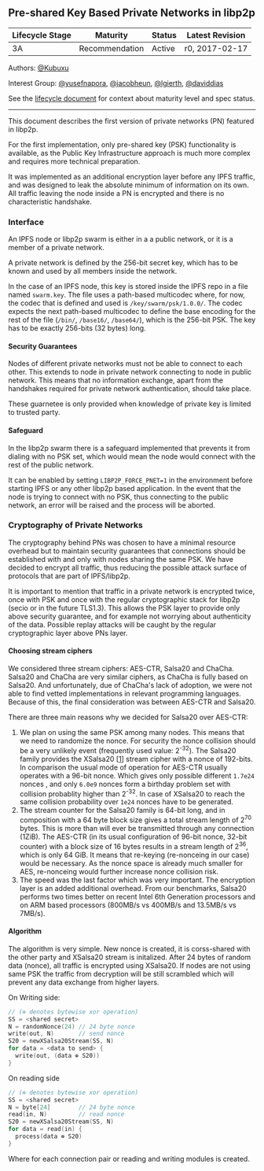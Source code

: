 ## Pre-shared Key Based Private Networks in libp2p

| Lifecycle Stage | Maturity       | Status | Latest Revision |
| --------------- | -------------- | ------ | --------------- |
| 3A              | Recommendation | Active | r0, 2017-02-17  |


Authors: [@Kubuxu]

Interest Group: [@yusefnapora], [@jacobheun], [@lgierth], [@daviddias]

[@Kubuxu]: https://github.com/Kubuxu
[@yusefnapora]: https://github.com/yusefnapora
[@jacobheun]: https://github.com/jacobheun
[@lgierth]: https://github.com/lgierth
[@daviddias]: https://github.com/daviddias

See the [lifecycle document][lifecycle-spec] for context about maturity level
and spec status.

[lifecycle-spec]: https://github.com/libp2p/specs/blob/master/00-framework-01-spec-lifecycle.md

---

This document describes the first version of private networks (PN) featured in libp2p.

For the first implementation, only pre-shared key (PSK) functionality is available, as the Public Key Infrastructure approach is much more complex and requires more technical preparation.

It was implemented as an additional encryption layer before any IPFS traffic, and was designed to leak the absolute minimum of information on its own. All traffic leaving the node inside a PN is encrypted and there is no characteristic handshake.

### Interface

An IPFS node or libp2p swarm is either in a a public network, or it is a member of a private network.

A private network is defined by the 256-bit secret key, which has to be known and used by all members inside the network.

In the case of an IPFS node, this key is stored inside the IPFS repo in a file named `swarm.key`. The file uses a path-based multicodec where, for now, the codec that is defined and used is `/key/swarm/psk/1.0.0/`. The codec expects the next path-based multicodec to define the base encoding for the rest of the file (`/bin/`, `/base16/`, `/base64/`), which is the 256-bit PSK. The key has to be exactly 256-bits (32 bytes) long.

#### Security Guarantees

Nodes of different private networks must not be able to connect to each other. This extends to node in private network connecting to node in public network. This means that no information exchange, apart from the handshakes required for private network authentication, should take place.

These guarnetee is only provided when knowledge of private key is limited to trusted party. 

#### Safeguard

In the libp2p swarm there is a safeguard implemented that prevents it from dialing with no PSK set, which would mean the node would connect with the rest of the public network.

It can be enabled by setting `LIBP2P_FORCE_PNET=1` in the environment before starting IPFS or any other libp2p based application. In the event that the node is trying to connect with no PSK, thus connecting to the public network, an error will be raised and the process will be aborted.

### Cryptography of Private Networks

The cryptography behind PNs was chosen to have a minimal resource overhead but to maintain security guarantees that connections should be established with and only with nodes sharing the same PSK. We have decided to encrypt all traffic, thus reducing the possible attack surface of protocols that are part of IPFS/libp2p.

It is important to mention that traffic in a private network is encrypted twice, once with PSK and once with the regular cryptographic stack for libp2p (secio or in the future TLS1.3). This allows the PSK layer to provide only above security guarantee, and for example not worrying about authenticity of the data. Possible replay attacks will be caught by the regular cryptographic layer above PNs layer.

#### Choosing stream ciphers

We considered three stream ciphers: AES-CTR, Salsa20 and ChaCha. Salsa20 and ChaCha are very similar ciphers, as ChaCha is fully based on Salsa20. And unfortunately, due of ChaCha's lack of adoption, we were not able to find vetted implementations in relevant programming languages. Because of this, the final consideration was between AES-CTR and Salsa20.

There are three main reasons why we decided for Salsa20 over AES-CTR:

1. We plan on using the same PSK among many nodes. This means that we need to randomize the nonce. For security the nonce collision should be a very unlikely event (frequently used value: 2<sup>-32</sup>). The Salsa20 family provides the XSalsa20 [[1][Xsalsa20]] stream cipher with a nonce of 192-bits. In comparison the usual mode of operation for AES-CTR usually operates with a 96-bit nonce. Which gives only possible different `1.7e24` nonces , and only `6.0e9` nonces form a birthday problem set with collision probablity higher than 2<sup>-32</sup>. In case of XSalsa20 to reach the same collision probability over `1e24` nonces have to be generated.
2.  The stream counter for the Salsa20 family is 64-bit long, and in composition with a 64 byte block size gives a total stream length of 2<sup>70</sup> bytes. This is more than will ever be transmitted through any connection (1ZiB). The AES-CTR (in its usual configuration of 96-bit nonce, 32-bit counter) with a block size of 16 bytes results in a stream length of 2<sup>36</sup>, which is only 64 GiB. It means that re-keying (re-nonceing in our case) would be necessary. As the nonce space is already much smaller for AES, re-nonceing would further increase nonce collision risk.
3. The speed was the last factor which was very important. The encryption layer is an added additional overhead. From our benchmarks, Salsa20 performs two times better on recent Intel 6th Generation processors and on ARM based processors (800MB/s vs 400MB/s and 13.5MB/s vs 7MB/s).

#### Algorithm

The algorithm is very simple. New nonce is created, it is corss-shared with the other party and XSalsa20 stream is initalized. After 24 bytes of random data (nonce), all traffic is encrypted using XSalsa20. If nodes are not using same PSK the traffic from decryption will be still scrambled which will prevent any data exchange from higher layers.

On Writing side:
```c
// (⊕ denotes bytewise xor operation)
SS = <shared secret>
N = randomNonce(24) // 24 byte nonce
write(out, N)       // send nonce
S20 = newXSalsa20Stream(SS, N)
for data = <data to send> {
  write(out, (data ⊕ S20))
}
```

On reading side
```c
// (⊕ denotes bytewise xor operation)
SS = <shared secret>
N = byte[24]        // 24 byte nonce
read(in, N)         // read nonce
S20 = newXSalsa20Stream(SS, N)
for data = read(in) {
  process(data ⊕ S20)
}
```

Where for each connection pair or reading and writing modules is created.

[Xsalsa20]: https://cr.yp.to/snuffle/xsalsa-20081128.pdf
